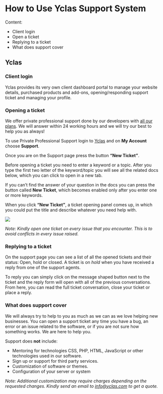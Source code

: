 # How to Use Yclas Support System

Content:

 -   Client login
 -   Open a ticket
 -   Replying to a ticket
 -   What does support cover


## Yclas

### Client login

Yclas provides its very own client dashboard portal to manage your website details, purchased products and add-ons, opening/responding support ticket and managing your profile. 

### Opening a ticket

We offer private professional support done by our developers with [all our plans](https://yclas.com/pricing.html). We will answer within 24 working hours and we will try our best to help you as always!

To use Private Professional Support login to  [Yclas](https://yclas.com/panel/auth/login)  and on  **My Account**  choose  **Support**.

Once you are on the Support page press the button  **“New Ticket”**.

Before opening a ticket you need to enter a keyword or a topic. After you type the first two letter of the keyword/topic you will see all the related docs below, which you can click to open in a new tab. 

If you can’t find the answer of your question in the docs you can press the button called  **New Ticket**, which becomes enabled only after you enter one or more keywords.

When you click  **“New Ticket”**, a ticket opening panel comes up, in which you could put the title and describe whatever you need help with.


![](https://github.com/yclas/guides/blob/master/images/yclas-support3.png)

*Note: Kindly open one ticket on every issue that you encounter. This is to avoid conflicts in every issue raised.*

### Replying to a ticket

On the support page you can see a list of all the opened tickets and their status: Open, hold or closed. A ticket is on  _hold_  when you have received a reply from one of the support agents.

To reply you can simply click on the message shaped button next to the ticket and the reply form will open with all of the previous conversations. From here, you can read the full ticket conversation, close your ticket or place a reply.

### What does support cover

We will always try to help to you as much as we can as we love helping new businesses. You can open a support ticket any time you have a bug, an error or an issue related to the software, or if you are not sure how something works. We are here to help you.

Support does **not** include:

-   Mentoring for technologies CSS, PHP, HTML, JavaScript or other technologies used in our software.
-   Sign up or support for third party services.
-   Customization of software or themes.
-   Configuration of your server or system

*Note: Additional customization may require charges depending on the requested changes. Kindly send an email to info@yclas.com to get a quote.*

